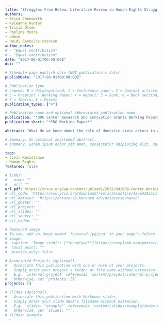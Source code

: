 ```yaml
---
title: "Struggles From Below: Literature Review on Human Rights Struggles by Domestic Actors"
authors:
- Erica Chenoweth
- Kyleanne Hunter
- Tricia Olsen
- Pauline Moore
- admin
- Heidi Reynolds-Stenson
author_notes:
# - "Equal contribution"
# - "Equal contribution"
date: "2017-06-01T00:00:00Z"
doi: ""

# Schedule page publish date (NOT publication's date).
publishDate: "2017-06-01T00:00:00Z"

# Publication type.
# Legend: 0 = Uncategorized; 1 = Conference paper; 2 = Journal article;
# 3 = Preprint / Working Paper; 4 = Report; 5 = Book; 6 = Book section;
# 7 = Thesis; 8 = Patent
publication_types: ["4"]

# Publication name and optional abbreviated publication name.
publication: "*DRG Center Research and Innovation Grants Working Papers Series*"
publication_short: "*DRG Working Paper*"

abstract: "What do we know about the role of domestic civic actors in advocating for human rights outcomes? We know that they play a crucial role. Although transnational and governmental actors also have played an important part in major human rights improvements over the last several decades, domestic advocates have augmented their work. Indeed, the very effectiveness of international efforts—such as the signing and ratification of human rights treaties—depends on domestic actors bringing pressure to bear at the same time. Without such pressure, the effects of international actors are severely limited. The importance of domestic civic actors applies to all three pillars of human rights protection: environment, response, and remedy. The strength of civil society is a crucial factor for the enabling environment for human rights, not just in translating universal rights into something that makes sense in the local context, but in enabling advocacy. For response and remedy, the research consistently shows that domestic activism is critical to mitigating the immediate impact of human rights violations, to providing redress, and to deterring future rights violations."

# Summary. An optional shortened abstract.
# summary: Lorem ipsum dolor sit amet, consectetur adipiscing elit. Duis posuere tellus ac convallis placerat. Proin tincidunt magna sed ex sollicitudin condimentum.

tags:
- Civil Resistance
- Human Rights
featured: false

# links:
# - name: ""
#   url: ""
url_pdf: https://cnxus.org/wp-content/uploads/2022/04/DRG-Center-Working-Paper-Literature-Review-on-Human-Rights-Struggles-from-Below.pdf
# url_code: 'https://www.prio.org/download/replicationfile/35/e4292b11-1e39-45bd-a900-72f4c870f916'
# url_dataset: 'https://dataverse.harvard.edu/dataverse/navco'
# url_poster: ''
# url_project: ''
# url_slides: ''
# url_source: ''
# url_video: ''

# Featured image
# To use, add an image named `featured.jpg/png` to your page's folder. 
# image:
#  caption: 'Image credit: [**Unsplash**](https://unsplash.com/photos/jdD8gXaTZsc)'
#  focal_point: ""
#  preview_only: false

# Associated Projects (optional).
#   Associate this publication with one or more of your projects.
#   Simply enter your project's folder or file name without extension.
#   E.g. `internal-project` references `content/project/internal-project/index.md`.
#   Otherwise, set `projects: []`.
projects: []

# Slides (optional).
#   Associate this publication with Markdown slides.
#   Simply enter your slide deck's filename without extension.
#   E.g. `slides: "example"` references `content/slides/example/index.md`.
#   Otherwise, set `slides: ""`.
# slides: example
---
```


